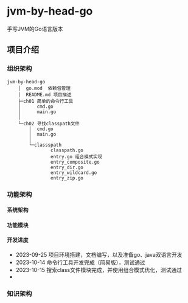 # jvm-by-head-go

手写JVM的Go语言版本

## 项目介绍

### 组织架构

```
jvm-by-head-go
    │  go.mod  依赖包管理 
    │  README.md 项目描述
    ├─ch01 简单的命令行工具
    │      cmd.go
    │      main.go
    │
    └─ch02 寻找classpath文件
        │  cmd.go
        │  main.go
        │
        └─classspath 
                classpath.go
                entry.go 组合模式实现 
                entry_composite.go
                entry_dir.go
                entry_wildcard.go
                entry_zip.go
```

### 功能架构

#### 系统架构

#### 功能模块

#### 开发进度
- 2023-09-25 项目环境搭建，文档编写，以及准备go、java双语言开发
- 2023-10-14 命令行工具开发完成（简易版），测试通过
- 2023-10-15 搜索class文件模块完成，并使用组合模式优化，测试通过
-
### 知识架构

